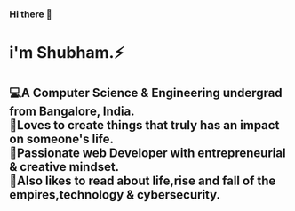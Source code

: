 ### Hi there 👋
<h1>i'm Shubham.⚡</h1>
<h2>&#x1F4BB;A Computer Science & Engineering undergrad from Bangalore, India.<br>
&#x1F499;Loves to create things that truly has an impact on someone's life.<br>
&#x1F308;Passionate web Developer with entrepreneurial & creative mindset.<br>
&#x1F4D6;Also likes to read about life,rise and fall of the empires,technology & cybersecurity.</h2>

<!--
**technoshubham/technoshubham** is a ✨ _special_ ✨ repository because its `README.md` (this file) appears on your GitHub profile.

Here are some ideas to get you started:

- 🔭 I’m currently working on ...
- 🌱 I’m currently learning ...
- 👯 I’m looking to collaborate on ...
- 🤔 I’m looking for help with ...
- 💬 Ask me about ...
- 📫 How to reach me: ...
- 😄 Pronouns: ...
- ⚡ Fun fact: ...
-->
